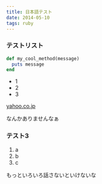 ```yaml
---
title: 日本語テスト
date: 2014-05-10
tags: ruby
---
```


### テストリスト

```ruby
def my_cool_method(message)
  puts message
end
```

- 1
- 2
- 3

[yahoo.co.jp](http://www.yahoo.co.jp)

なんかありませんなぁ

### テスト3

1. a
1. b
1. c

もっといろいろ話さないといけないな
